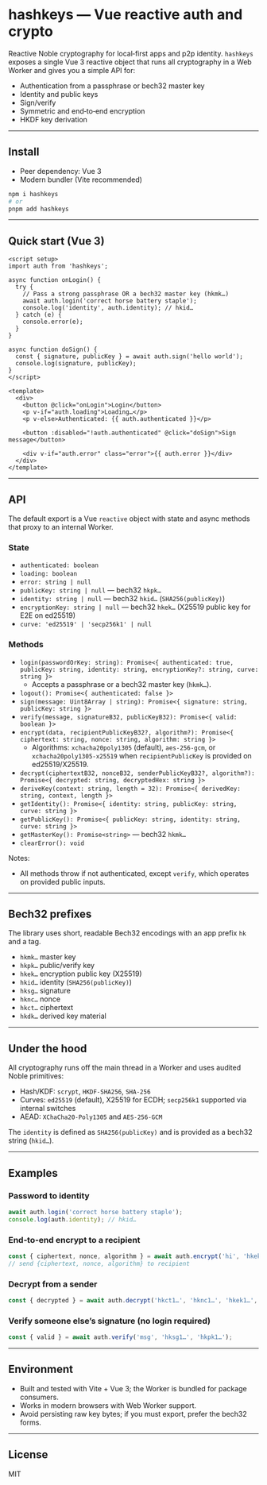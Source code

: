 # hashkeys — Vue reactive auth and crypto

Reactive Noble cryptography for local‑first apps and p2p identity. `hashkeys` exposes a single Vue 3 reactive object that runs all cryptography in a Web Worker and gives you a simple API for:

- Authentication from a passphrase or bech32 master key
- Identity and public keys
- Sign/verify
- Symmetric and end‑to‑end encryption
- HKDF key derivation

---

## Install

- Peer dependency: Vue 3
- Modern bundler (Vite recommended)

```bash
npm i hashkeys
# or
pnpm add hashkeys
```

---

## Quick start (Vue 3)

```vue
<script setup>
import auth from 'hashkeys';

async function onLogin() {
  try {
    // Pass a strong passphrase OR a bech32 master key (hkmk…)
    await auth.login('correct horse battery staple');
    console.log('identity', auth.identity); // hkid…
  } catch (e) {
    console.error(e);
  }
}

async function doSign() {
  const { signature, publicKey } = await auth.sign('hello world');
  console.log(signature, publicKey);
}
</script>

<template>
  <div>
    <button @click="onLogin">Login</button>
    <p v-if="auth.loading">Loading…</p>
    <p v-else>Authenticated: {{ auth.authenticated }}</p>

    <button :disabled="!auth.authenticated" @click="doSign">Sign message</button>

    <div v-if="auth.error" class="error">{{ auth.error }}</div>
  </div>
</template>
```

---

## API

The default export is a Vue `reactive` object with state and async methods that proxy to an internal Worker.

### State
- `authenticated: boolean`
- `loading: boolean`
- `error: string | null`
- `publicKey: string | null` — bech32 `hkpk…`
- `identity: string | null` — bech32 `hkid…` (`SHA256(publicKey)`)
- `encryptionKey: string | null` — bech32 `hkek…` (X25519 public key for E2E on ed25519)
- `curve: 'ed25519' | 'secp256k1' | null`

### Methods
- `login(passwordOrKey: string): Promise<{ authenticated: true, publicKey: string, identity: string, encryptionKey?: string, curve: string }>`
  - Accepts a passphrase or a bech32 master key (`hkmk…`).
- `logout(): Promise<{ authenticated: false }>`
- `sign(message: Uint8Array | string): Promise<{ signature: string, publicKey: string }>`
- `verify(message, signatureB32, publicKeyB32): Promise<{ valid: boolean }>`
- `encrypt(data, recipientPublicKeyB32?, algorithm?): Promise<{ ciphertext: string, nonce: string, algorithm: string }>`
  - Algorithms: `xchacha20poly1305` (default), `aes-256-gcm`, or `xchacha20poly1305-x25519` when `recipientPublicKey` is provided on ed25519/X25519.
- `decrypt(ciphertextB32, nonceB32, senderPublicKeyB32?, algorithm?): Promise<{ decrypted: string, decryptedHex: string }>`
- `deriveKey(context: string, length = 32): Promise<{ derivedKey: string, context, length }>`
- `getIdentity(): Promise<{ identity: string, publicKey: string, curve: string }>`
- `getPublicKey(): Promise<{ publicKey: string, identity: string, curve: string }>`
- `getMasterKey(): Promise<string>` — bech32 `hkmk…`
- `clearError(): void`

Notes:
- All methods throw if not authenticated, except `verify`, which operates on provided public inputs.

---

## Bech32 prefixes

The library uses short, readable Bech32 encodings with an app prefix `hk` and a tag.

- `hkmk…` master key
- `hkpk…` public/verify key
- `hkek…` encryption public key (X25519)
- `hkid…` identity (`SHA256(publicKey)`)
- `hksg…` signature
- `hknc…` nonce
- `hkct…` ciphertext
- `hkdk…` derived key material

---

## Under the hood

All cryptography runs off the main thread in a Worker and uses audited Noble primitives:

- Hash/KDF: `scrypt`, `HKDF-SHA256`, `SHA-256`
- Curves: `ed25519` (default), X25519 for ECDH; `secp256k1` supported via internal switches
- AEAD: `XChaCha20-Poly1305` and `AES-256-GCM`

The `identity` is defined as `SHA256(publicKey)` and is provided as a bech32 string (`hkid…`).

---

## Examples

### Password to identity
```js
await auth.login('correct horse battery staple');
console.log(auth.identity); // hkid…
```

### End‑to‑end encrypt to a recipient
```js
const { ciphertext, nonce, algorithm } = await auth.encrypt('hi', 'hkek1…');
// send {ciphertext, nonce, algorithm} to recipient
```

### Decrypt from a sender
```js
const { decrypted } = await auth.decrypt('hkct1…', 'hknc1…', 'hkek1…', 'xchacha20poly1305-x25519');
```

### Verify someone else’s signature (no login required)
```js
const { valid } = await auth.verify('msg', 'hksg1…', 'hkpk1…');
```

---

## Environment

- Built and tested with Vite + Vue 3; the Worker is bundled for package consumers.
- Works in modern browsers with Web Worker support.
- Avoid persisting raw key bytes; if you must export, prefer the bech32 forms.

---

## License

MIT

